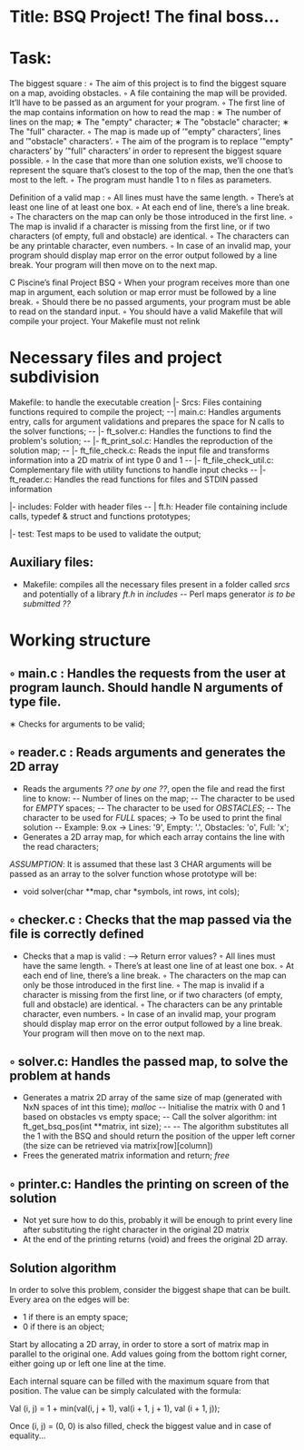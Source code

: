 # Title: BSQ Project! The final boss...

# Task:
The biggest square :
◦ The aim of this project is to find the biggest square on a map, avoiding obstacles.
◦ A file containing the map will be provided. It’ll have to be passed as an argument for your program.
◦ The first line of the map contains information on how to read the map :
∗ The number of lines on the map;
∗ The "empty" character;
∗ The "obstacle" character;
∗ The "full" character.
◦ The map is made up of ’"empty" characters’, lines and ’"obstacle" characters’.
◦ The aim of the program is to replace ’"empty" characters’ by ’"full" characters’ in order to represent the biggest square possible.
◦ In the case that more than one solution exists, we’ll choose to represent the square that’s closest to the top of the map, then the one that’s most to the left.
◦ The program must handle 1 to n files as parameters.

Definition of a valid map :
◦ All lines must have the same length.
◦ There’s at least one line of at least one box.
◦ At each end of line, there’s a line break.
◦ The characters on the map can only be those introduced in the first line.
◦ The map is invalid if a character is missing from the first line, or if two characters (of empty, full and obstacle) are identical.
◦ The characters can be any printable character, even numbers.
◦ In case of an invalid map, your program should display map error on the error output followed by a line break. Your program will then move on to the next map.

C Piscine’s final Project BSQ
◦ When your program receives more than one map in argument, each solution or map error must be followed by a line break.
◦ Should there be no passed arguments, your program must be able to read on the standard input.
◦ You should have a valid Makefile that will compile your project. Your Makefile must not relink

# Necessary files and project subdivision
Makefile: to handle the executable creation
|- Srcs: Files containing functions required to compile the project;
--| main.c: Handles arguments entry, calls for argument validations and prepares the space for N calls to the solver functions;
-- |- ft_solver.c: Handles the functions to find the problem's solution;
-- |- ft_print_sol.c: Handles the reproduction of the solution map;
-- |- ft_file_check.c: Reads the input file and transforms information into a 2D matrix of int type 0 and 1
-- |- ft_file_check_util.c: Complementary file with utility functions to handle input checks
-- |- ft_reader.c: Handles the read functions for files and STDIN passed information 

|- includes: Folder with header files
-- | ft.h: Header file containing include calls, typedef & struct and functions prototypes;

|- test: Test maps to be used to validate the output;

## Auxiliary files:
- Makefile: compiles all the necessary files present in a folder called *srcs* and potentially of a library *ft.h* in *includes*
-- Perl maps generator *is to be submitted ??*

# Working structure
◦ main.c : Handles the requests from the user at program launch. Should handle N arguments of type file.
------------
∗ Checks for arguments to be valid;

◦ reader.c : Reads arguments and generates the 2D array
-----------
- Reads the arguments *?? one by one ??*, open the file and read the first line to know:
-- Number of lines on the map;
-- The character to be used for *EMPTY* spaces;
-- The character to be used for *OBSTACLES*;
-- The character to be used for *FULL* spaces; -> To be used to print the final solution
-- Example: 9.ox -> Lines: '9', Empty: '.', Obstacles: 'o', Full: 'x';
- Generates a 2D array map, for which each array contains the line with the read characters;

*ASSUMPTION*: It is assumed that these last 3 CHAR arguments will be passed as an array to the solver function whose prototype will be:
- void	solver(char \*\*map, char \*symbols, int rows, int cols);

◦ checker.c : Checks that the map passed via the file is correctly defined
------------
- Checks that a map is valid :  --> Return error values?
◦ All lines must have the same length.
◦ There’s at least one line of at least one box.
◦ At each end of line, there’s a line break.
◦ The characters on the map can only be those introduced in the first line.
◦ The map is invalid if a character is missing from the first line, or if two characters (of empty, full and obstacle) are identical.
◦ The characters can be any printable character, even numbers.
◦ In case of an invalid map, your program should display map error on the error output followed by a line break. Your program will then move on to the next map.

◦ solver.c: Handles the passed map, to solve the problem at hands
-------------
- Generates a matrix 2D array of the same size of map (generated with NxN spaces of int this time); *malloc*
-- Initialise the matrix with 0 and 1 based on obstacles vs empty space;
-- Call the solver algorithm: int ft_get_bsq_pos(int \*\*matrix, int size);
-- -- The algorithm substitutes all the 1 with the BSQ and should return the position of the upper left corner (the size can be retrieved via matrix\[row\]\[column\])
- Frees the generated matrix information and return; *free*

◦ printer.c: Handles the printing on screen of the solution
------------
- Not yet sure how to do this, probably it will be enough to print every line after substituting the right character in the original 2D matrix
- At the end of the printing returns (void) and frees the original 2D array.

## Solution algorithm
In order to solve this problem, consider the biggest shape that can be built.
Every area on the edges will be:
- 1 if there is an empty space;
- 0 if there is an object;

Start by allocating a 2D array, in order to store a sort of matrix map in parallel to the original one.
Add values going from the bottom right corner, either going up or left one line at the time.

Each internal square can be filled with the maximum square from that position.
The value can be simply calculated with the formula:

Val (i, j) = 1 + min(val(i, j + 1), val(i + 1, j + 1), val (i + 1, j));

Once (i, j) = (0, 0) is also filled, check the biggest value and in case of equality...
